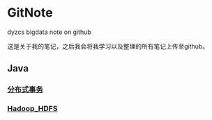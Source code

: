 # GitNote
 dyzcs bigdata note on github

这是关于我的笔记，之后我会将我学习以及整理的所有笔记上传至github。

## Java

### [分布式事务](01_Java/01_DistributedTransaction.md)

### [Hadoop_HDFS](02_Hadoop/01_HDFS.md)

